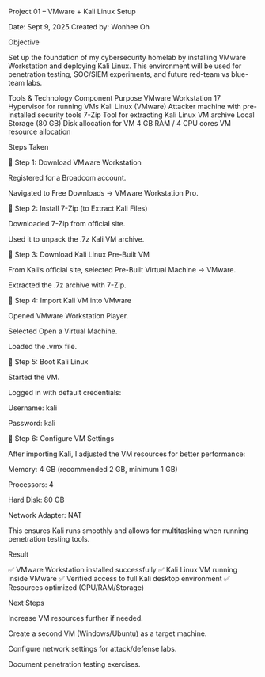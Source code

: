 Project 01 – VMware + Kali Linux Setup

Date: Sept 9, 2025
Created by: Wonhee Oh

Objective

Set up the foundation of my cybersecurity homelab by installing VMware Workstation and deploying Kali Linux. This environment will be used for penetration testing, SOC/SIEM experiments, and future red-team vs blue-team labs.

Tools & Technology
Component	Purpose
VMware Workstation 17	Hypervisor for running VMs
Kali Linux (VMware)	Attacker machine with pre-installed security tools
7-Zip	Tool for extracting Kali Linux VM archive
Local Storage (80 GB)	Disk allocation for VM
4 GB RAM / 4 CPU cores	VM resource allocation

Steps Taken

🔹 Step 1: Download VMware Workstation

Registered for a Broadcom account.

Navigated to Free Downloads → VMware Workstation Pro.


🔹 Step 2: Install 7-Zip (to Extract Kali Files)

Downloaded 7-Zip from official site.

Used it to unpack the .7z Kali VM archive.


🔹 Step 3: Download Kali Linux Pre-Built VM

From Kali’s official site, selected Pre-Built Virtual Machine → VMware.

Extracted the .7z archive with 7-Zip.


🔹 Step 4: Import Kali VM into VMware

Opened VMware Workstation Player.

Selected Open a Virtual Machine.

Loaded the .vmx file.


🔹 Step 5: Boot Kali Linux

Started the VM.

Logged in with default credentials:

Username: kali

Password: kali


🔹 Step 6: Configure VM Settings

After importing Kali, I adjusted the VM resources for better performance:

Memory: 4 GB (recommended 2 GB, minimum 1 GB)

Processors: 4

Hard Disk: 80 GB

Network Adapter: NAT

This ensures Kali runs smoothly and allows for multitasking when running penetration testing tools.

Result

✅ VMware Workstation installed successfully
✅ Kali Linux VM running inside VMware
✅ Verified access to full Kali desktop environment
✅ Resources optimized (CPU/RAM/Storage)



Next Steps

Increase VM resources further if needed.

Create a second VM (Windows/Ubuntu) as a target machine.

Configure network settings for attack/defense labs.

Document penetration testing exercises.
